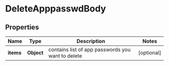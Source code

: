 # DeleteApppasswdBody

## Properties
Name | Type | Description | Notes
------------ | ------------- | ------------- | -------------
**items** | **Object** | contains list of app passwords you want to delete |  [optional]
